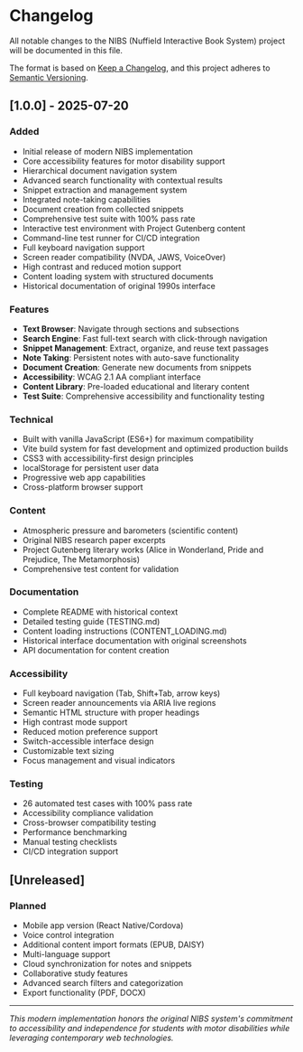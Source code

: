 # Changelog

All notable changes to the NIBS (Nuffield Interactive Book System) project will be documented in this file.

The format is based on [Keep a Changelog](https://keepachangelog.com/en/1.0.0/),
and this project adheres to [Semantic Versioning](https://semver.org/spec/v2.0.0.html).

## [1.0.0] - 2025-07-20

### Added
- Initial release of modern NIBS implementation
- Core accessibility features for motor disability support
- Hierarchical document navigation system
- Advanced search functionality with contextual results
- Snippet extraction and management system
- Integrated note-taking capabilities
- Document creation from collected snippets
- Comprehensive test suite with 100% pass rate
- Interactive test environment with Project Gutenberg content
- Command-line test runner for CI/CD integration
- Full keyboard navigation support
- Screen reader compatibility (NVDA, JAWS, VoiceOver)
- High contrast and reduced motion support
- Content loading system with structured documents
- Historical documentation of original 1990s interface

### Features
- **Text Browser**: Navigate through sections and subsections
- **Search Engine**: Fast full-text search with click-through navigation
- **Snippet Management**: Extract, organize, and reuse text passages
- **Note Taking**: Persistent notes with auto-save functionality
- **Document Creation**: Generate new documents from snippets
- **Accessibility**: WCAG 2.1 AA compliant interface
- **Content Library**: Pre-loaded educational and literary content
- **Test Suite**: Comprehensive accessibility and functionality testing

### Technical
- Built with vanilla JavaScript (ES6+) for maximum compatibility
- Vite build system for fast development and optimized production builds
- CSS3 with accessibility-first design principles
- localStorage for persistent user data
- Progressive web app capabilities
- Cross-platform browser support

### Content
- Atmospheric pressure and barometers (scientific content)
- Original NIBS research paper excerpts
- Project Gutenberg literary works (Alice in Wonderland, Pride and Prejudice, The Metamorphosis)
- Comprehensive test content for validation

### Documentation
- Complete README with historical context
- Detailed testing guide (TESTING.md)
- Content loading instructions (CONTENT_LOADING.md)
- Historical interface documentation with original screenshots
- API documentation for content creation

### Accessibility
- Full keyboard navigation (Tab, Shift+Tab, arrow keys)
- Screen reader announcements via ARIA live regions
- Semantic HTML structure with proper headings
- High contrast mode support
- Reduced motion preference support
- Switch-accessible interface design
- Customizable text sizing
- Focus management and visual indicators

### Testing
- 26 automated test cases with 100% pass rate
- Accessibility compliance validation
- Cross-browser compatibility testing
- Performance benchmarking
- Manual testing checklists
- CI/CD integration support

## [Unreleased]

### Planned
- Mobile app version (React Native/Cordova)
- Voice control integration
- Additional content import formats (EPUB, DAISY)
- Multi-language support
- Cloud synchronization for notes and snippets
- Collaborative study features
- Advanced search filters and categorization
- Export functionality (PDF, DOCX)

---

*This modern implementation honors the original NIBS system's commitment to accessibility and independence for students with motor disabilities while leveraging contemporary web technologies.*
